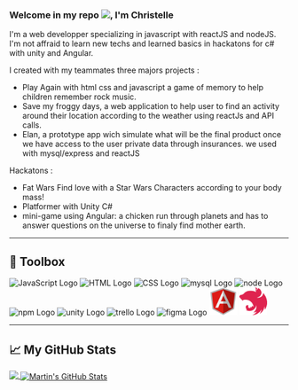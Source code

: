 ### Welcome in my repo <img src="https://raw.githubusercontent.com/MartinHeinz/MartinHeinz/master/wave.gif" width="30px">, I'm Christelle 

I'm a web developper specializing in javascript with reactJS and nodeJS. I'm not affraid to learn new techs and learned basics in hackatons for c# with unity  and Angular. 

I created with my teammates three majors projects :
  - Play Again with html css and javascript a game of memory to help children remember rock music.
  - Save my froggy days, a web application to help user to find an activity around their location according to the weather using reactJs and API calls.
  - Elan, a prototype app wich simulate what will be the final product once we have access to the user private data through insurances. we used with mysql/express and reactJS

Hackatons :
  - Fat Wars Find love with a Star Wars Characters according to your body mass!
  - Platformer with Unity C#
  - mini-game using Angular: a chicken run through planets and has to answer questions on the universe to finaly find mother earth.

---

## 🔧 Toolbox

<img src="https://cdn.worldvectorlogo.com/logos/logo-javascript.svg" alt="JavaScript Logo" width="50" height="50"/> <img src="https://cdn.worldvectorlogo.com/logos/html5.svg" alt="HTML Logo" width="50" height="50"/> <img src="https://cdn.worldvectorlogo.com/logos/css3.svg" alt="CSS Logo" width="50" height="50"/> <img src="https://cdn.worldvectorlogo.com/logos/mysql-5.svg" alt="mysql Logo" width="50" height="50"/> <img src="https://cdn.worldvectorlogo.com/logos/nodejs-icon.svg" alt="node Logo" width="50" height="50"/> <img src="https://cdn.worldvectorlogo.com/logos/npm.svg" alt="npm Logo" width="50" height="50"/> <img src="https://cdn.worldvectorlogo.com/logos/unity-69.svg" alt="unity Logo" width="50" height="50"/> <img src="https://cdn.worldvectorlogo.com/logos/trello.svg" alt="trello Logo" width="50" height="50"/> <img src="https://cdn.worldvectorlogo.com/logos/figma-1.svg" alt="figma Logo" width="50" height="50"/> <img src="https://github.com/devicons/devicon/blob/master/icons/angularjs/angularjs-original.svg" alt="Angular Logo" width="50" height="50"/> <img src="https://github.com/devicons/devicon/blob/master/icons/nestjs/nestjs-plain.svg" alt="nest logo" width="50" height="50"/>

---

## &#x1f4c8; My GitHub Stats

<a href="https://github.com/Christellefz/Christellefz">
  <img align="top" src="https://github-readme-stats.vercel.app/api/top-langs/?username=Christellefz&hide=java,html,tex&title_color=ffffff&text_color=c9cacc&icon_color=2bbc8a&bg_color=1d1f21&hide_border=true" />
</a>
<a href="https://github.com/Christellefz/Christellefz">
  <img align="center" src="https://github-readme-stats.vercel.app/api?username=christellefz&show_icons=true&line_height=27&count_private=true&title_color=ffffff&text_color=c9cacc&icon_color=2bbc8a&bg_color=1d1f21&hide_border=true" alt="Martin's GitHub Stats" />
</a>

